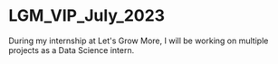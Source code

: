 # LGM_VIP_July_2023

During my internship at Let's Grow More, I will be working on multiple projects as a Data Science intern.
